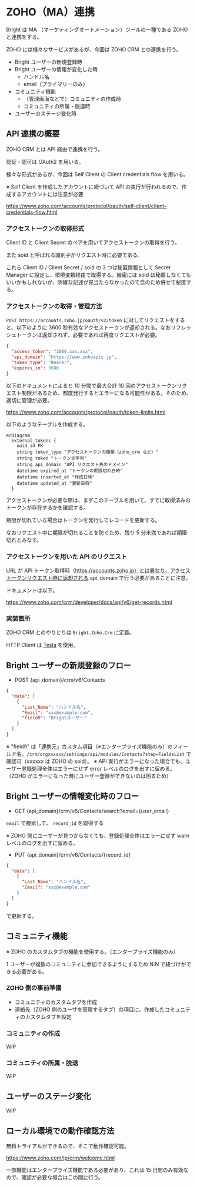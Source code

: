 # ZOHO（MA）連携

Bright は MA （マーケティングオートメーション）ツールの一種である ZOHO と連携をする。

ZOHO には様々なサービスがあるが、今回は ZOHO CRM との連携を行う。

- Bright ユーザーの新規登録時
- Bright ユーザーの情報が変化した時
  - ハンドル名
  - email（プライマリーのみ）
- コミュニティ機能
  - （管理画面などで）コミュニティの作成時
  - コミュニティの所属・脱退時
- ユーザーのステージ変化時

## API 連携の概要

ZOHO CRM とは API 経由で連携を行う。

認証・認可は OAuth2 を用いる。

様々な形式があるが、今回は Self Client の Client credentials flow を用いる。

※ Self Client を作成したアカウントに紐づいて API の実行が行われるので、作成するアカウントには注意が必要

https://www.zoho.com/accounts/protocol/oauth/self-client/client-credentials-flow.html

### アクセストークンの取得形式

Client ID と Client Secret のペアを用いてアクセストークンの取得を行う。

また soid と呼ばれる識別子がリクエスト時に必要である。

これら Client ID / Client Secret / soid の 3 つは秘匿情報として Secret Manager に設定し、環境変数経由で取得する。厳密には soid は秘匿しなくてもいいかもしれないが、明確な記述が見当たらなかったので念のため併せて秘匿する。

### アクセストークンの取得・管理方法

`POST https://accounts.zoho.jp/oauth/v2/token` に対してリクエストをすると、以下のように 3600 秒有効なアクセストークンが返却される。なおリフレッシュトークンは返却されず、必要であれば再度リクエストが必要。

```json
{
  "access_token": "1000.xxx.xxx",
  "api_domain": "https://www.zohoapis.jp",
  "token_type": "Bearer",
  "expires_in": 3600
}
```

以下のドキュメントによると 10 分間で最大合計 10 回のアクセストークンリクエスト制限があるため、都度発行するとエラーになる可能性がある。そのため、適切に管理が必要。

https://www.zoho.com/accounts/protocol/oauth/token-limits.html

以下のようなテーブルを作成する。

```mermaid
erDiagram
  external_tokens {
    uuid id PK
    string token_type "アクセストークンの種類（zoho_crm など）"
    string token "トークン文字列"
    string api_domain "API リクエスト先のドメイン"
    datetime expired_at "トークンの期限切れ日時"
    datetime inserted_at "作成日時"
    datetime updated_at "更新日時"
  }
```

アクセストークンが必要な際は、まずこのテーブルを用いて、すでに取得済みのトークンが存在するかを確認する。

期限が切れている場合はトークンを発行してレコードを更新する。

なおリクエスト中に期限が切れることを防ぐため、残り 5 分未満であれば期限切れとみなす。

### アクセストークンを用いた API のリクエスト

URL が API トークン取得時（https://accounts.zoho.jp）とは異なり、アクセストークンリクエスト時に返却される api_domain で行う必要があることに注意。

ドキュメントは以下。

https://www.zoho.com/crm/developer/docs/api/v6/get-records.html

### 実装箇所

ZOHO CRM とのやりとりは `Bright.Zoho.Crm` に定義。

HTTP Client は [Tesla](https://github.com/elixir-tesla/tesla/) を使用。

## Bright ユーザーの新規登録のフロー

- POST {api_domain}/crm/v6/Contacts

```json
{
  "data": [
    {
      "Last_Name": "ハンドル名",
      "Email": "xxx@example.com",
      "field9": "Brightユーザー"
    }
  ]
}
```

※ "field9" は「連携元」カスタム項目（※エンタープライズ機能のみ）のフィールド名。`/crm/orgxxxxxx/settings/api/modules/Contacts?step=FieldsList` で確認可（xxxxxx は ZOHO の soid）。
※ API 実行がエラーになった場合でも、ユーザー登録処理全体はエラーにせず error レベルのログを出すに留める。（ZOHO がエラーになった時にユーザー登録ができないのは困るため）

## Bright ユーザーの情報変化時のフロー

- GET {api_domain}/crm/v6/Contacts/search?email={user_email}

`email` で検索して、 `record_id` を取得する

※ ZOHO 側にユーザーが見つからなくても、登録処理全体はエラーにせず warn レベルのログを出すに留める。

- PUT {api_domain}/crm/v6/Contacts/{record_id}

```json
{
  "data": [
    {
      "Last_Name": "ハンドル名",
      "Email": "xxx@example.com"
    }
  ]
}
```

で更新する。

## コミュニティ機能

※ ZOHO のカスタムタブの機能を使用する。（エンタープライズ機能のみ）

1 ユーザーが複数のコミュニティに参加できるようにするため N:N で紐づけができる必要がある。

### ZOHO 側の事前準備

- コミュニティのカスタムタブを作成
- 連絡先（ZOHO 側のユーザを管理するタブ）の項目に、作成したコミュニティのカスタムタブを設定

### コミュニティの作成

WIP

### コミュニティの所属・脱退

WIP

## ユーザーのステージ変化

WIP

## ローカル環境での動作確認方法

無料トライアルができるので、そこで動作確認可能。

https://www.zoho.com/jp/crm/welcome.html

一部機能はエンタープライズ機能である必要があり、これは 15 日間のみ有効なので、確認が必要な場合はこの間に行う。
